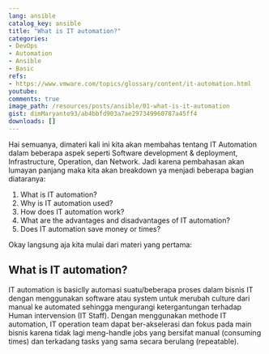 ```yaml
---
lang: ansible
catalog_key: ansible
title: "What is IT automation?"
categories:
- DevOps
- Automation
- Ansible
- Basic
refs: 
- https://www.vmware.com/topics/glossary/content/it-automation.html
youtube: 
comments: true
image_path: /resources/posts/ansible/01-what-is-it-automation
gist: dimMaryanto93/ab4bbfd903a7ae297349960787a45ff4
downloads: []
---
```


Hai semuanya, dimateri kali ini kita akan membahas tentang IT Automation dalam beberapa aspek seperti Software development & deployment, Infrastructure, Operation, dan Network. Jadi karena pembahasan akan lumayan panjang maka kita akan breakdown ya menjadi beberapa bagian diataranya:

1. What is IT automation?
2. Why is IT automation used?
3. How does IT automation work?
4. What are the advantages and disadvantages of IT automation?
5. Does IT automation save money or times?

Okay langsung aja kita mulai dari materi yang pertama:

<!--more-->

## What is IT automation?

IT automation is basiclly automasi suatu/beberapa proses dalam bisnis IT dengan menggunakan software atau system untuk merubah culture dari manual ke automated sehingga mengurangi ketergantungan terhadap Human intervension (IT Staff). 
Dengan menggunakan methode IT automation, IT operation team dapat ber-akselerasi dan fokus pada main bisnis karena tidak lagi meng-handle jobs yang bersifat manual (consuming times) dan terkadang tasks yang sama secara berulang (repeatable).